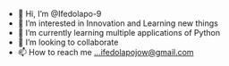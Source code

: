 - 👋 Hi, I’m @Ifedolapo-9
- 👀 I’m interested in Innovation and Learning new things
- 🌱 I’m currently learning multiple applications of Python
- 💞️ I’m looking to collaborate
- 📫 How to reach me ...ifedolapojow@gmail.com

<!---
Ifedolapo-9/Ifedolapo-9 is a ✨ special ✨ repository because its `README.md` (this file) appears on your GitHub profile.
You can click the Preview link to take a look at your changes.
--->
